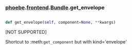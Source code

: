 ### [phoebe](phoebe.md).[frontend](frontend.md).[Bundle](Bundle.md).get_envelope

```py

def get_envelope(self, component=None, **kwargs)

```



[NOT SUPPORTED]

Shortcut to :meth:`get_component` but with kind='envelope'

